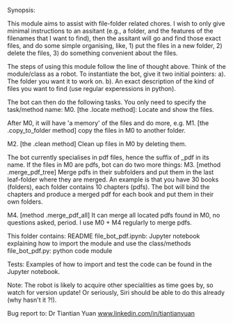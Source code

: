 Synopsis:

This module aims to assist with file-folder related chores.  I wish to only give minimal instructions to an assitant (e.g., a folder, and the features  of the filenames that I want to find), then the assitant will go and find those exact files, and do some simple organising, like, 1) put the files in a new folder, 2) delete the files, 3) do something convenient about the files. 

The steps of using this module follow the line of thought above. Think of the module/class as a robot. To instantiate the bot, give it two initial pointers: 
a). The folder you want it to work on.
b). An exact description of the kind of files you want to find (use regular experessions in python).

The bot can then do the following tasks. You only need to specify the task/method name:
M0. [the .locate method]: Locate and show the files. 

After M0, it will have 'a memory' of the files and do more, e.g.
M1. [the .copy_to_folder method] copy the files in M0 to another folder.

M2. [the .clean method] Clean up files in M0 by deleting them.

The bot currently specialises in pdf files, hence the suffix of \_pdf in its name. If the files in M0 are pdfs, bot can do two more things:
M3. [method .merge_pdf_tree] Merge pdfs in their subfolders and put them in the last leaf-folder where they are merged. An example is that you have 
30 books (folders), each folder contains 10 chapters (pdfs).  The bot will bind the chapters and produce
a merged pdf for each book and put them in their own folders. 

M4. [method .merge_pdf_all]  It can merge all located pdfs found in M0, no questions asked, period. I use M0 +  M4 regularly to merge pdfs. 


This folder contains:
README
file_bot_pdf.ipynb: Jupyter notebook explaining how to import the module and use the class/methods
file_bot_pdf.py: python code module

Tests:
Examples of how to import and test the code can be found in the Jupyter notebook.

Note:
The robot is likely to acquire other specialities as time goes by, so watch for version update! Or seriously, Siri should be able to do  this already (why hasn't it ?!). 

Bug report to: Dr Tiantian Yuan
www.linkedin.com/in/tiantianyuan                                                                     
